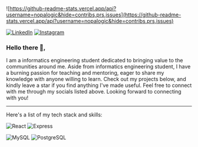 ![https://github-readme-stats.vercel.app/api?username=nopalogic&hide=contribs,prs,issues](https://github-readme-stats.vercel.app/api?username=nopalogic&hide=contribs,prs,issues)

[![LinkedIn](https://cdn2.iconfinder.com/data/icons/social-media-2285/512/1_Linkedin_unofficial_colored_svg-48.png)](https://www.linkedin.com/in/naufaladhiramadhan/)
[![Instagram](https://cdn2.iconfinder.com/data/icons/social-media-applications/64/social_media_applications_3-instagram-48.png)](https://www.instagram.com/nopalogic/)

### Hello there 👋,

I am a informatics engineering student dedicated to bringing value to the communities around me. Aside from informatics engineering student, I have a burning passion for teaching and mentoring, eager to share my knowledge with anyone willing to learn. Check out my projects below, and kindly leave a star if you find anything I've made useful. Feel free to connect with me through my socials listed above. Looking forward to connecting with you!

---

Here's a list of my tech stack and skills:

![React](https://img.shields.io/badge/-React-blue?style=for-the-badge)
![Express](https://img.shields.io/badge/-Express-green?style=for-the-badge)

![MySQL](https://img.shields.io/badge/-mysql-white?style=for-the-badge)
![PostgreSQL](https://img.shields.io/badge/-postgresql-lightblue?style=for-the-badge)
